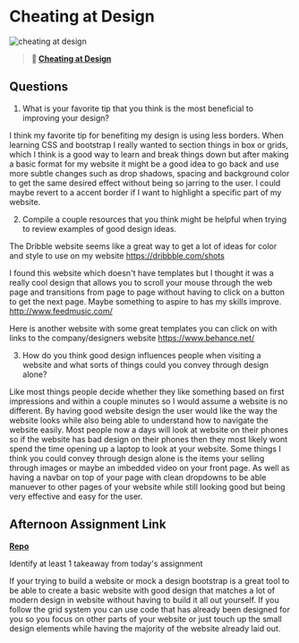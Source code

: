 # Cheating at Design

![cheating at design](https://bcw.blob.core.windows.net/public/img/courses/5247609446691139)

> **📖 [Cheating at Design](https://codeworksacademy.com/fs-student-guide/resources/wk1/04-Cheating-at-Design)**

## Questions

1. What is your favorite tip that you think is the most beneficial to improving your design?

I think my favorite tip for benefiting my design is using less borders. When learning CSS and bootstrap I really wanted to section things in box or grids, which I think is a good way to learn and break things down but after making a basic format for my website it might be a good idea to go back and use more subtle changes such as drop shadows, spacing and background color to get the same desired effect without being so jarring to the user. I could maybe revert to a accent border if I want to highlight a specific part of my website.

2. Compile a couple resources that you think might be helpful when trying to review examples of good design ideas.

The Dribble website seems like a great way to get a lot of ideas for color and style to use on my website
https://dribbble.com/shots

I found this website which doesn't have templates but I thought it was a really cool design that allows you to scroll your mouse through the web page and transitions from page to page without having to click on a button to get the next page. Maybe something to aspire to has my skills improve.
http://www.feedmusic.com/

Here is another website with some great templates you can click on with links to the company/designers website
https://www.behance.net/



3. How do you think good design influences people when visiting a website and what sorts of things could you convey through design alone?

Like most things people decide whether they like something based on first impressions and within a couple minutes so I would assume a website is no different. By having good website design the user would like the way the website looks while also being able to understand how to navigate the website easily. Most people now a days will look at website on their phones so if the website has bad design on their phones then they most likely wont spend the time opening up a laptop to look at your website. Some things I think you could convey through design alone is the items your selling through images or maybe an imbedded video on your front page. As well as having a navbar on top of your page with clean dropdowns to be able manuever to other pages of your website while still looking good but being very effective and easy for the user.


## Afternoon Assignment Link

**[Repo](https://tylerrice27.github.io/May-11-2022-Afternoon-Challenge/)**

Identify at least 1 takeaway from today's assignment

If your trying to build a website or mock a design bootstrap is a great tool to be able to create a basic website with good design that matches a lot of modern design in website without having to build it all out yourself. If you follow the grid system you can use code that has already been designed for you so you focus on other parts of your website or just touch up the small design elements while having the majority of the website already laid out.